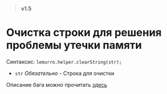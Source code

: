 > **v1.5**

# Очистка строки для решения проблемы утечки памяти

Синтаксис: `lemurro.helper.clearString(str);`
- `str` *Обязательно* - Строка для очистки

Описание бага можно прочитать [здесь](https://habr.com/ru/post/449368/)